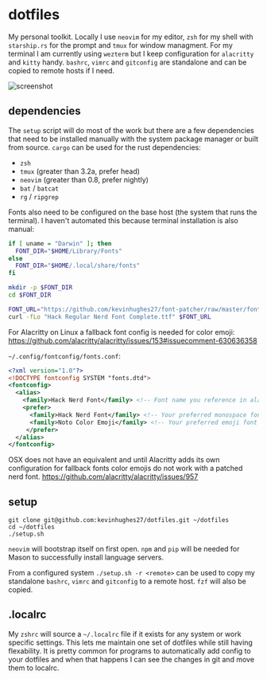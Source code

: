 dotfiles
========

My personal toolkit. Locally I use `neovim` for my editor, `zsh` for my shell with `starship.rs` for the prompt and `tmux` for window managment. For my terminal I am currently using `wezterm` but I keep configuration for `alacritty` and `kitty` handy. `bashrc`, `vimrc` and `gitconfig` are standalone and can be copied to remote hosts if I need.

![screenshot](https://user-images.githubusercontent.com/1965489/210177151-84c27c26-2c4f-4e78-a644-7f4bb86e7d45.png)

dependencies
------------

The `setup` script will do most of the work but there are a few dependencies that need to be installed manually with the system package manager or built from source. `cargo` can be used for the rust dependencies:

  * `zsh`
  * `tmux` (greater than 3.2a, prefer head)
  * `neovim` (greater than 0.8, prefer nightly)
  * `bat` / `batcat`
  * `rg` / `ripgrep`

Fonts also need to be configured on the base host (the system that runs the terminal). I haven't automated this because terminal installation is also manual:

```sh
if [ uname = "Darwin" ]; then
  FONT_DIR="$HOME/Library/Fonts"
else
  FONT_DIR="$HOME/.local/share/fonts"
fi

mkdir -p $FONT_DIR
cd $FONT_DIR

FONT_URL="https://github.com/kevinhughes27/font-patcher/raw/master/fonts/Hack%20Regular%20Nerd%20Font%20Complete.ttf"
curl -fLo "Hack Regular Nerd Font Complete.ttf" $FONT_URL
```

For Alacritty on Linux a fallback font config is needed for color emoji:
https://github.com/alacritty/alacritty/issues/153#issuecomment-630636358

`~/.config/fontconfig/fonts.conf`:

```xml
<?xml version="1.0"?>
<!DOCTYPE fontconfig SYSTEM "fonts.dtd">
<fontconfig>
  <alias>
    <family>Hack Nerd Font</family> <!-- Font name you reference in alacritty.yml -->
    <prefer>
      <family>Hack Nerd Font</family> <!-- Your preferred monospace font -->
      <family>Noto Color Emoji</family> <!-- Your preferred emoji font -->
     </prefer>
  </alias>
</fontconfig>
```

OSX does not have an equivalent and until Alacritty adds its own configuration for fallback fonts color emojis do not work with a patched nerd font.
https://github.com/alacritty/alacritty/issues/957


setup
-----

```
git clone git@github.com:kevinhughes27/dotfiles.git ~/dotfiles
cd ~/dotfiles
./setup.sh
```

`neovim` will bootstrap itself on first open. `npm` and `pip` will be needed for Mason to successfully install language servers.

From a configured system `./setup.sh -r <remote>` can be used to copy my standalone `bashrc`, `vimrc` and `gitconfig` to a remote host. `fzf` will also be copied.


.localrc
--------

My `zshrc` will source a `~/.localrc` file if it exists for any system or work specific settings. This lets me maintain one set of dotfiles while still having flexability. It is pretty common for programs to automatically add config to your dotfiles and when that happens I can see the changes in git and move them to localrc.
